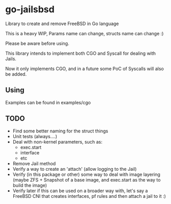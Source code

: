 # go-jailsbsd
Library to create and remove FreeBSD in Go language


This is a heavy WIP, Params name can change, structs name can change :)

Please be aware before using.

This library intends to implement both CGO and Syscall for dealing with Jails.

Now it only implements CGO, and in a future some PoC of Syscalls will also be added.

## Using

Examples can be found in examples/cgo

## TODO

* Find some better naming for the struct things
* Unit tests (always....)
* Deal with non-kernel parameters, such as:
  * exec.start
  * interface
  * etc
* Remove Jail method
* Verify a way to create an 'attach' (allow logging to the Jail)
* Verify (in this package or other) some way to deal with image layering (maybe ZFS + Snapshot of a base image, and exec.start as the way to build the image)
* Verify later if this can be used on a broader way with, let's say a FreeBSD CNI that creates interfaces, pf rules and then attach a jail to it :)